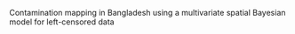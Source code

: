 Contamination mapping in Bangladesh using a multivariate spatial Bayesian model for left-censored data
